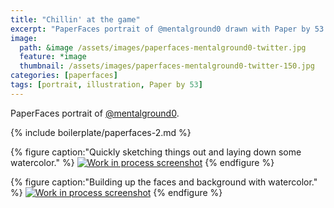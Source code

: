 ```yaml
---
title: "Chillin' at the game"
excerpt: "PaperFaces portrait of @mentalground0 drawn with Paper by 53 on an iPad."
image: 
  path: &image /assets/images/paperfaces-mentalground0-twitter.jpg 
  feature: *image
  thumbnail: /assets/images/paperfaces-mentalground0-twitter-150.jpg
categories: [paperfaces]
tags: [portrait, illustration, Paper by 53]
---
```


PaperFaces portrait of [@mentalground0](https://twitter.com/mentalground0).

{% include boilerplate/paperfaces-2.md %}

{% figure caption:"Quickly sketching things out and laying down some watercolor." %}
[![Work in process screenshot](/assets/images/paperfaces-mentalground0-process-1-600.jpg)](/assets/images/paperfaces-mentalground0-process-1-lg.jpg)
{% endfigure %}

{% figure caption:"Building up the faces and background with watercolor." %}
[![Work in process screenshot](/assets/images/paperfaces-mentalground0-process-2-600.jpg)](/assets/images/paperfaces-mentalground0-process-2-lg.jpg)
{% endfigure %}
